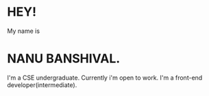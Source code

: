 # HEY!
My name is
# NANU BANSHIVAL.
I'm a CSE undergraduate. Currently i'm open to work.
I'm a front-end developer(intermediate).
